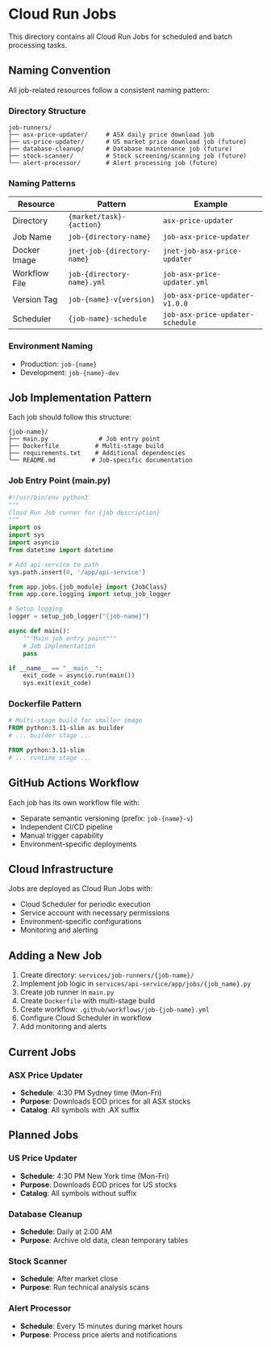 # Cloud Run Jobs

This directory contains all Cloud Run Jobs for scheduled and batch processing tasks.

## Naming Convention

All job-related resources follow a consistent naming pattern:

### Directory Structure
```
job-runners/
├── asx-price-updater/     # ASX daily price download job
├── us-price-updater/      # US market price download job (future)
├── database-cleanup/      # Database maintenance job (future)
├── stock-scanner/         # Stock screening/scanning job (future)
└── alert-processor/       # Alert processing job (future)
```

### Naming Patterns

| Resource | Pattern | Example |
|----------|---------|---------|
| Directory | `{market/task}-{action}` | `asx-price-updater` |
| Job Name | `job-{directory-name}` | `job-asx-price-updater` |
| Docker Image | `jnet-job-{directory-name}` | `jnet-job-asx-price-updater` |
| Workflow File | `job-{directory-name}.yml` | `job-asx-price-updater.yml` |
| Version Tag | `job-{name}-v{version}` | `job-asx-price-updater-v1.0.0` |
| Scheduler | `{job-name}-schedule` | `job-asx-price-updater-schedule` |

### Environment Naming
- Production: `job-{name}`
- Development: `job-{name}-dev`

## Job Implementation Pattern

Each job should follow this structure:

```
{job-name}/
├── main.py              # Job entry point
├── Dockerfile          # Multi-stage build
├── requirements.txt    # Additional dependencies
└── README.md          # Job-specific documentation
```

### Job Entry Point (main.py)

```python
#!/usr/bin/env python3
"""
Cloud Run Job runner for {job description}
"""
import os
import sys
import asyncio
from datetime import datetime

# Add api-service to path
sys.path.insert(0, '/app/api-service')

from app.jobs.{job_module} import {JobClass}
from app.core.logging import setup_job_logger

# Setup logging
logger = setup_job_logger("{job-name}")

async def main():
    """Main job entry point"""
    # Job implementation
    pass

if __name__ == "__main__":
    exit_code = asyncio.run(main())
    sys.exit(exit_code)
```

### Dockerfile Pattern

```dockerfile
# Multi-stage build for smaller image
FROM python:3.11-slim as builder
# ... builder stage ...

FROM python:3.11-slim
# ... runtime stage ...
```

## GitHub Actions Workflow

Each job has its own workflow file with:
- Separate semantic versioning (prefix: `job-{name}-v`)
- Independent CI/CD pipeline
- Manual trigger capability
- Environment-specific deployments

## Cloud Infrastructure

Jobs are deployed as Cloud Run Jobs with:
- Cloud Scheduler for periodic execution
- Service account with necessary permissions
- Environment-specific configurations
- Monitoring and alerting

## Adding a New Job

1. Create directory: `services/job-runners/{job-name}/`
2. Implement job logic in `services/api-service/app/jobs/{job_name}.py`
3. Create job runner in `main.py`
4. Create `Dockerfile` with multi-stage build
5. Create workflow: `.github/workflows/job-{job-name}.yml`
6. Configure Cloud Scheduler in workflow
7. Add monitoring and alerts

## Current Jobs

### ASX Price Updater
- **Schedule**: 4:30 PM Sydney time (Mon-Fri)
- **Purpose**: Downloads EOD prices for all ASX stocks
- **Catalog**: All symbols with .AX suffix

## Planned Jobs

### US Price Updater
- **Schedule**: 4:30 PM New York time (Mon-Fri)
- **Purpose**: Downloads EOD prices for US stocks
- **Catalog**: All symbols without suffix

### Database Cleanup
- **Schedule**: Daily at 2:00 AM
- **Purpose**: Archive old data, clean temporary tables

### Stock Scanner
- **Schedule**: After market close
- **Purpose**: Run technical analysis scans

### Alert Processor
- **Schedule**: Every 15 minutes during market hours
- **Purpose**: Process price alerts and notifications